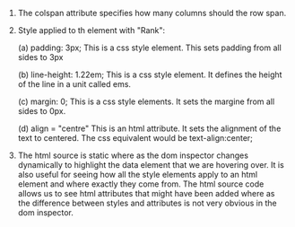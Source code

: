 1. The colspan attribute specifies how many columns should the row span.
2. Style applied to th element with "Rank":
	
	(a) padding: 3px;
	This is a css style element. This sets padding from all sides to 3px

	(b) line-height: 1.22em;
	This is a css style element. It defines the height of the line in a unit called ems.

	(c) margin: 0;
	This is a css style elements. It sets the margine from all sides to 0px.

	(d) align = "centre"
	This is an html attribute. It sets the alignment of the text to centered. The css equivalent would be text-align:center;
3. The html source is static where as the dom inspector changes dynamically to highlight the data element that we are hovering over. It is also useful for seeing how all the style elements apply to an html element and where exactly they come from. The html source code allows us to see html attributes that might have been added where as the difference between styles and attributes is not very obvious in the dom inspector.